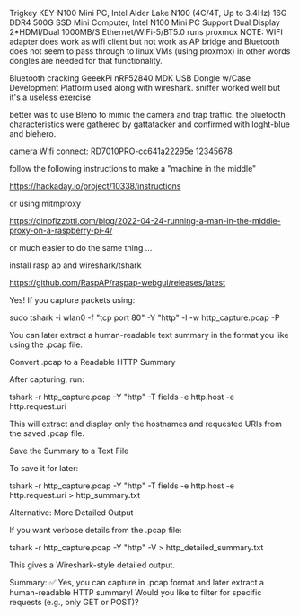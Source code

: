 Trigkey KEY-N100 Mini PC, Intel Alder Lake N100 (4C/4T, Up to 3.4Hz) 16G DDR4 500G SSD Mini Computer, Intel N100 Mini PC Support Dual Display 2*HDMI/Dual 1000MB/S Ethernet/WiFi-5/BT5.0
runs proxmox NOTE: WIFI adapter does work as wifi client but  not work as AP bridge and Bluetooth does not seem to pass through to linux VMs (using proxmox) in other words dongles are needed for that functionality.

Bluetooth cracking
GeeekPi nRF52840 MDK USB Dongle w/Case Development Platform used along with wireshark. sniffer worked well but it's a useless exercise

better was to use Bleno to mimic the camera and trap traffic.  the bluetooth characteristics were gathered by gattatacker and confirmed with loght-blue and blehero.


camera Wifi connect:
RD7010PRO-cc641a22295e
12345678


follow the following instructions to make a "machine in the middle"

https://hackaday.io/project/10338/instructions

or using mitmproxy

https://dinofizzotti.com/blog/2022-04-24-running-a-man-in-the-middle-proxy-on-a-raspberry-pi-4/

or much easier to do the same thing ...

install rasp ap and wireshark/tshark

https://github.com/RaspAP/raspap-webgui/releases/latest

Yes! If you capture packets using:

sudo tshark -i wlan0 -f "tcp port 80" -Y "http" -l -w http_capture.pcap -P

You can later extract a human-readable text summary in the format you like using the .pcap file.

Convert .pcap to a Readable HTTP Summary

After capturing, run:

tshark -r http_capture.pcap -Y "http" -T fields -e http.host -e http.request.uri

This will extract and display only the hostnames and requested URIs from the saved .pcap file.

Save the Summary to a Text File

To save it for later:

tshark -r http_capture.pcap -Y "http" -T fields -e http.host -e http.request.uri > http_summary.txt

Alternative: More Detailed Output

If you want verbose details from the .pcap file:

tshark -r http_capture.pcap -Y "http" -V > http_detailed_summary.txt

This gives a Wireshark-style detailed output.

Summary:
✅ Yes, you can capture in .pcap format and later extract a human-readable HTTP summary!
Would you like to filter for specific requests (e.g., only GET or POST)?
